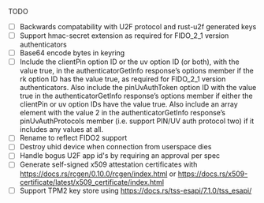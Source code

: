 TODO
- [ ] Backwards compatability with U2F protocol and rust-u2f generated keys
- [ ] Support hmac-secret extension as required for FIDO_2_1 version authenticators
- [ ] Base64 encode bytes in keyring
- [ ] Include the clientPin option ID or the uv option ID (or both), with the value true, in the authenticatorGetInfo response’s options member if the rk option ID has the value true, as required for FIDO_2_1 version authenticators. Also include the pinUvAuthToken option ID with the value true in the authenticatorGetInfo response’s options member if either the clientPin or uv option IDs have the value true. Also include an array element with the value 2 in the authenticatorGetInfo response’s pinUvAuthProtocols member (i.e. support PIN/UV auth protocol two) if it includes any values at all.
- [ ] Rename to reflect FIDO2 support
- [ ] Destroy uhid device when connection from userspace dies
- [ ] Handle bogus U2F app id's by requiring an approval per spec
- [ ] Generate self-signed x509 attestation certificates with https://docs.rs/rcgen/0.10.0/rcgen/index.html or https://docs.rs/x509-certificate/latest/x509_certificate/index.html
- [ ] Support TPM2 key store using https://docs.rs/tss-esapi/7.1.0/tss_esapi/
